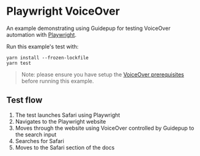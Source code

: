 # Playwright VoiceOver

An example demonstrating using Guidepup for testing VoiceOver automation with [Playwright](https://playwright.dev/).

Run this example's test with:

```console
yarn install --frozen-lockfile
yarn test
```

> Note: please ensure you have setup the [VoiceOver prerequisites](https://github.com/guidepup/guidepup/blob/main/guides/voiceover-prerequisites/README.md) before running this example.

## Test flow

1. The test launches Safari using Playwright
2. Navigates to the Playwright website
3. Moves through the website using VoiceOver controlled by Guidepup to the search input
4. Searches for Safari
5. Moves to the Safari section of the docs
